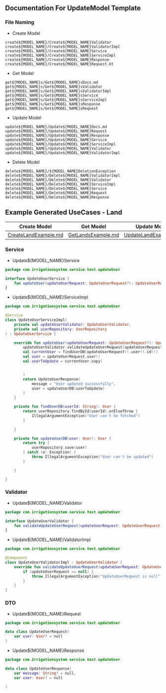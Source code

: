 ## Documentation For UpdateModel Template

### File Naming

- Create Model

```vtl
create${MODEL_NAME}/Create${MODEL_NAME}Validator
create${MODEL_NAME}/Create${MODEL_NAME}ValidatorImpl
create${MODEL_NAME}/Create${MODEL_NAME}Service
create${MODEL_NAME}/Create${MODEL_NAME}ServiceImpl
create${MODEL_NAME}/Create${MODEL_NAME}Response
create${MODEL_NAME}/Create${MODEL_NAME}Request.kt
```

- Get Model

```vtl
get${MODEL_NAME}s/Get${MODEL_NAME}sDocs.md
get${MODEL_NAME}s/Get${MODEL_NAME}sValidator
get${MODEL_NAME}s/Get${MODEL_NAME}sValidatorImpl
get${MODEL_NAME}s/Get${MODEL_NAME}sService
get${MODEL_NAME}s/Get${MODEL_NAME}sServiceImpl
get${MODEL_NAME}s/Get${MODEL_NAME}sResponse
get${MODEL_NAME}s/Get${MODEL_NAME}sRequest
```

- Update Model

```vtl
update${MODEL_NAME}/Update${MODEL_NAME}Docs.md
update${MODEL_NAME}/Update${MODEL_NAME}Request
update${MODEL_NAME}/Update${MODEL_NAME}Response
update${MODEL_NAME}/Update${MODEL_NAME}Service
update${MODEL_NAME}/Update${MODEL_NAME}ServiceImpl
update${MODEL_NAME}/Update${MODEL_NAME}Validator
update${MODEL_NAME}/Update${MODEL_NAME}ValidatorImpl
```

- Delete Model

```vtl
delete${MODEL_NAME}/${MODEL_NAME}DeletionException
delete${MODEL_NAME}/Delete${MODEL_NAME}ValidatorImpl
delete${MODEL_NAME}/Delete${MODEL_NAME}Validator
delete${MODEL_NAME}/Delete${MODEL_NAME}ServiceImpl
delete${MODEL_NAME}/Delete${MODEL_NAME}Service
delete${MODEL_NAME}/Delete${MODEL_NAME}Request
delete${MODEL_NAME}/Delete${MODEL_NAME}Response
```

## Example Generated UseCases - Land

| Create Model                                                     | Get Model                                                 | Update Model                                                     | Delete Model                                                     |
|------------------------------------------------------------------|-----------------------------------------------------------|------------------------------------------------------------------|------------------------------------------------------------------|
| [CreateLandExample.md](createModelTemplate/CreateLandExample.md) | [GetLandsExample.md](getModelTemplate/GetLandsExample.md) | [UpdateLandExample.md](updateModelTemplate/UpdateLandExample.md) | [DeleteLandExample.md](deleteModelTemplate/DeleteLandExample.md) |

### Service

- Update${MODEL_NAME}Service

```kotlin
package com.irrigationsystem.service.test.updateUser

interface UpdateUserService {
    fun updateUser(updateUserRequest: UpdateUserRequest?): UpdateUserResponse
}
```

- Update${MODEL_NAME}ServiceImpl

```kotlin
package com.irrigationsystem.service.test.updateUser

@Service
class UpdateUserServiceImpl(
    private val updateUserValidator: UpdateUserValidator,
    private val userRepository: UserRepository
) : UpdateUserService {

    override fun updateUser(updateUserRequest: UpdateUserRequest?): UpdateUserResponse {
        updateUserValidator.validateUpdateUserRequest(updateUserRequest)
        val currentUser = findUserDB(updateUserRequest!!.user!!.id!!)
        val user = updateUserRequest.user!!
        val userToUpdate = currentUser.copy(


        )
        return UpdateUserResponse(
            message = "User updated successfully",
            user = updateUserDB(userToUpdate)
        )
    }

    private fun findUserDB(userId: String): User {
        return userRepository.findById(userId).orElseThrow {
            IllegalArgumentException("User can't be fetched")
        }

    }

    private fun updateUserDB(user: User): User {
        return try {
            userRepository.save(user)
        } catch (e: Exception) {
            throw IllegalArgumentException("User can't be updated")
        }

    }

}
```

### Validator

- Update${MODEL_NAME}Validator

```kotlin
package com.irrigationsystem.service.test.updateUser

interface UpdateUserValidator {
    fun validateUpdateUserRequest(updateUserRequest: UpdateUserRequest?)
}
```

- Update${MODEL_NAME}ValidatorImpl

```kotlin
package com.irrigationsystem.service.test.updateUser

@Component
class UpdateUserValidatorImpl : UpdateUserValidator {
    override fun validateUpdateUserRequest(updateUserRequest: UpdateUserRequest?) {
        if (updateUserRequest == null) {
            throw IllegalArgumentException("UpdateUserRequest is null")
        }
    }
}
```

### DTO

- Update${MODEL_NAME}Request

```kotlin
package com.irrigationsystem.service.test.updateUser

data class UpdateUserRequest(
    var user: User? = null
)

```

- Update${MODEL_NAME}Response

```kotlin
package com.irrigationsystem.service.test.updateUser

data class UpdateUserResponse(
    var message: String? = null,
    var user: User? = null

)
```

